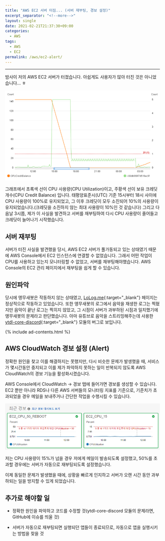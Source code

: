 ```yaml
---
title: "AWS EC2 서버 터짐... (서버 재부팅, 경보 설정)"
excerpt_separator: "<!--more-->"
layout: single
date: 2021-02-21T21:37:30+09:00
categories:
  - AWS
tags:
  - AWS
  - EC2
permalink: /aws/ec2-alert/
---
```

---

밤사이 저의 AWS EC2 서버가 터졌습니다. 아쉽게도 사용자가 많아 터진 것은 아니었습니다... ㅎ
<!--more-->

![graph](/assets/post-images/aws-alert/graph0.png)

그래프에서 초록색 선이 CPU 사용량(CPU Utilization)이고, 주황색 선이 보유 크레딧 개수(CPU Credit Balance) 입니다. 태평양표준시(UTC) 기준 15시부터 18시 사이에 CPU 사용량이 100%로 유지되었고, 그 이후 크레딧이 모두 소진되어 10%의 사용량이 유지되었습니다.(크레딧을 소진하지 않는 최대 사용량이 10%인 것 같습니다) 그리고 다음날 3시쯤, 제가 이 사실을 발견하고 서버를 재부팅하여 다시 CPU 사용량이 줄어들고 크레딧이 늘어나기 시작했습니다.

## 서버 재부팅

서버가 터진 사실을 발견했을 당시, AWS EC2 서버가 풀가동되고 있는 상태였기 때문에 AWS Console에서 EC2 인스턴스에 연결할 수 없었습니다. 그래서 어떤 작업이 CPU를 사용하고 있는지 모니터링할 수 없었고, 서버를 재부팅해야했습니다. AWS Console의 EC2 관리 페이지에서 재부팅을 쉽게 할 수 있습니다.

## 원인파악

당시에 앵무새봇은 작동하지 않는 상태였고, [LoLog.me](https://lolog.me){:target="_blank"} 페이지는 정상적으로 작동하고 있었습니다. 또한 앵무새봇의 로그에서 음악을 재생한 로그는 찍혔지만 음악이 끝난 로그는 찍히지 않았고, 그 시점이 서버가 과부하된 시점과 일치했기에 앵무새봇의 문제라고 판단했습니다. 아마 유튜브로 음악을 스트리밍해주는데 사용한 [ytdl-core-discord](https://www.npmjs.com/package/ytdl-core-discord){:target="_blank"} 모듈의 버그로 보입니다.

{% include ad-contents.html %}

## AWS CloudWatch 경보 설정 (Alert)

정확한 원인을 찾고 이를 해결하지는 못했지만, 다시 비슷한 문제가 발생했을 때, 서비스가 몇시간동안 중지되고 이를 제가 파악하지 못하는 일이 반복되지 않도록 AWS CloudWatch의 경보 기능을 활성화시켰습니다.

AWS Console에서 CloudWatch -> 경보 탭에 들어가면 경보를 생성할 수 있습니다. EC2 뿐만 아니라 RDS나 다른 AWS 서버들의 모니터링 지표를 기준으로, 기준치가 초과되었을 경우 메일을 보내주거나 간단한 작업을 수행시킬 수 있습니다.

![dashboard](/assets/post-images/aws-alert/dashboard.png)

저는 CPU 사용량이 15%가 넘을 경우 저에게 메일이 발송되도록 설정했고, 50%를 초과할 경우에는 서버가 자동으로 재부팅되도록 설정했습니다.

이제 동일한 문제가 발생했을 때에, 상황을 빠르게 인지하고 서버가 오랜 시간 동안 과부하되는 일을 방지할 수 있게 되었습니다.

## 추가로 해야할 일
* 정확한 원인을 파악하고 코드를 수정할 것(ytdl-core-discord 모듈의 문제라면, GitHub에 이슈를 띄울 것)

* 서버가 자동으로 재부팅되면 실행되던 앱들이 종료되므로, 자동으로 앱을 실행시키는 방법을 찾을 것
